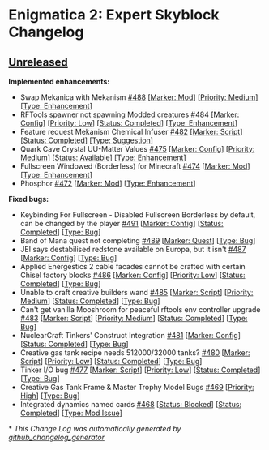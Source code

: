 # Enigmatica 2: Expert Skyblock Changelog

## [Unreleased](https://github.com/NillerMedDild/Enigmatica2ExpertSkyblock/tree/HEAD)

**Implemented enhancements:**

- Swap Mekanica with Mekanism [\#488](https://github.com/NillerMedDild/Enigmatica2ExpertSkyblock/issues/488) [[Marker: Mod](https://github.com/NillerMedDild/Enigmatica2ExpertSkyblock/labels/Marker:%20Mod)] [[Priority: Medium](https://github.com/NillerMedDild/Enigmatica2ExpertSkyblock/labels/Priority:%20Medium)] [[Type: Enhancement](https://github.com/NillerMedDild/Enigmatica2ExpertSkyblock/labels/Type:%20Enhancement)]
- RFTools spawner not spawning Modded creatures [\#484](https://github.com/NillerMedDild/Enigmatica2ExpertSkyblock/issues/484) [[Marker: Config](https://github.com/NillerMedDild/Enigmatica2ExpertSkyblock/labels/Marker:%20Config)] [[Priority: Low](https://github.com/NillerMedDild/Enigmatica2ExpertSkyblock/labels/Priority:%20Low)] [[Status: Completed](https://github.com/NillerMedDild/Enigmatica2ExpertSkyblock/labels/Status:%20Completed)] [[Type: Enhancement](https://github.com/NillerMedDild/Enigmatica2ExpertSkyblock/labels/Type:%20Enhancement)]
- Feature request Mekanism Chemical Infuser [\#482](https://github.com/NillerMedDild/Enigmatica2ExpertSkyblock/issues/482) [[Marker: Script](https://github.com/NillerMedDild/Enigmatica2ExpertSkyblock/labels/Marker:%20Script)] [[Status: Completed](https://github.com/NillerMedDild/Enigmatica2ExpertSkyblock/labels/Status:%20Completed)] [[Type: Suggestion](https://github.com/NillerMedDild/Enigmatica2ExpertSkyblock/labels/Type:%20Suggestion)]
- Quark Cave Crystal UU-Matter Values [\#475](https://github.com/NillerMedDild/Enigmatica2ExpertSkyblock/issues/475) [[Marker: Config](https://github.com/NillerMedDild/Enigmatica2ExpertSkyblock/labels/Marker:%20Config)] [[Priority: Medium](https://github.com/NillerMedDild/Enigmatica2ExpertSkyblock/labels/Priority:%20Medium)] [[Status: Available](https://github.com/NillerMedDild/Enigmatica2ExpertSkyblock/labels/Status:%20Available)] [[Type: Enhancement](https://github.com/NillerMedDild/Enigmatica2ExpertSkyblock/labels/Type:%20Enhancement)]
- Fullscreen Windowed \(Borderless\) for Minecraft [\#474](https://github.com/NillerMedDild/Enigmatica2ExpertSkyblock/issues/474) [[Marker: Mod](https://github.com/NillerMedDild/Enigmatica2ExpertSkyblock/labels/Marker:%20Mod)] [[Type: Enhancement](https://github.com/NillerMedDild/Enigmatica2ExpertSkyblock/labels/Type:%20Enhancement)]
- Phosphor [\#472](https://github.com/NillerMedDild/Enigmatica2ExpertSkyblock/issues/472) [[Marker: Mod](https://github.com/NillerMedDild/Enigmatica2ExpertSkyblock/labels/Marker:%20Mod)] [[Type: Enhancement](https://github.com/NillerMedDild/Enigmatica2ExpertSkyblock/labels/Type:%20Enhancement)]

**Fixed bugs:**

- Keybinding For Fullscreen - Disabled Fullscreen Borderless by default, can be changed by the player [\#491](https://github.com/NillerMedDild/Enigmatica2ExpertSkyblock/issues/491) [[Marker: Config](https://github.com/NillerMedDild/Enigmatica2ExpertSkyblock/labels/Marker:%20Config)] [[Status: Completed](https://github.com/NillerMedDild/Enigmatica2ExpertSkyblock/labels/Status:%20Completed)] [[Type: Bug](https://github.com/NillerMedDild/Enigmatica2ExpertSkyblock/labels/Type:%20Bug)]
- Band of Mana quest not completing [\#489](https://github.com/NillerMedDild/Enigmatica2ExpertSkyblock/issues/489) [[Marker: Quest](https://github.com/NillerMedDild/Enigmatica2ExpertSkyblock/labels/Marker:%20Quest)] [[Type: Bug](https://github.com/NillerMedDild/Enigmatica2ExpertSkyblock/labels/Type:%20Bug)]
- JEI says destabilised redstone available on Europa, but it isn't [\#487](https://github.com/NillerMedDild/Enigmatica2ExpertSkyblock/issues/487) [[Marker: Config](https://github.com/NillerMedDild/Enigmatica2ExpertSkyblock/labels/Marker:%20Config)] [[Type: Bug](https://github.com/NillerMedDild/Enigmatica2ExpertSkyblock/labels/Type:%20Bug)]
- Applied Energestics 2 cable facades cannot be crafted with certain Chisel factory blocks [\#486](https://github.com/NillerMedDild/Enigmatica2ExpertSkyblock/issues/486) [[Marker: Config](https://github.com/NillerMedDild/Enigmatica2ExpertSkyblock/labels/Marker:%20Config)] [[Priority: Low](https://github.com/NillerMedDild/Enigmatica2ExpertSkyblock/labels/Priority:%20Low)] [[Status: Completed](https://github.com/NillerMedDild/Enigmatica2ExpertSkyblock/labels/Status:%20Completed)] [[Type: Bug](https://github.com/NillerMedDild/Enigmatica2ExpertSkyblock/labels/Type:%20Bug)]
- Unable to craft creative builders wand [\#485](https://github.com/NillerMedDild/Enigmatica2ExpertSkyblock/issues/485) [[Marker: Script](https://github.com/NillerMedDild/Enigmatica2ExpertSkyblock/labels/Marker:%20Script)] [[Priority: Medium](https://github.com/NillerMedDild/Enigmatica2ExpertSkyblock/labels/Priority:%20Medium)] [[Status: Completed](https://github.com/NillerMedDild/Enigmatica2ExpertSkyblock/labels/Status:%20Completed)] [[Type: Bug](https://github.com/NillerMedDild/Enigmatica2ExpertSkyblock/labels/Type:%20Bug)]
- Can't get vanilla Mooshroom for peaceful rftools env controller upgrade [\#483](https://github.com/NillerMedDild/Enigmatica2ExpertSkyblock/issues/483) [[Marker: Script](https://github.com/NillerMedDild/Enigmatica2ExpertSkyblock/labels/Marker:%20Script)] [[Priority: Medium](https://github.com/NillerMedDild/Enigmatica2ExpertSkyblock/labels/Priority:%20Medium)] [[Status: Completed](https://github.com/NillerMedDild/Enigmatica2ExpertSkyblock/labels/Status:%20Completed)] [[Type: Bug](https://github.com/NillerMedDild/Enigmatica2ExpertSkyblock/labels/Type:%20Bug)]
- NuclearCraft Tinkers' Construct Integration [\#481](https://github.com/NillerMedDild/Enigmatica2ExpertSkyblock/issues/481) [[Marker: Config](https://github.com/NillerMedDild/Enigmatica2ExpertSkyblock/labels/Marker:%20Config)] [[Status: Completed](https://github.com/NillerMedDild/Enigmatica2ExpertSkyblock/labels/Status:%20Completed)] [[Type: Bug](https://github.com/NillerMedDild/Enigmatica2ExpertSkyblock/labels/Type:%20Bug)]
- Creative gas tank recipe needs 512000/32000 tanks? [\#480](https://github.com/NillerMedDild/Enigmatica2ExpertSkyblock/issues/480) [[Marker: Script](https://github.com/NillerMedDild/Enigmatica2ExpertSkyblock/labels/Marker:%20Script)] [[Priority: Low](https://github.com/NillerMedDild/Enigmatica2ExpertSkyblock/labels/Priority:%20Low)] [[Status: Completed](https://github.com/NillerMedDild/Enigmatica2ExpertSkyblock/labels/Status:%20Completed)] [[Type: Bug](https://github.com/NillerMedDild/Enigmatica2ExpertSkyblock/labels/Type:%20Bug)]
- Tinker I/O bug [\#477](https://github.com/NillerMedDild/Enigmatica2ExpertSkyblock/issues/477) [[Marker: Script](https://github.com/NillerMedDild/Enigmatica2ExpertSkyblock/labels/Marker:%20Script)] [[Priority: Low](https://github.com/NillerMedDild/Enigmatica2ExpertSkyblock/labels/Priority:%20Low)] [[Status: Completed](https://github.com/NillerMedDild/Enigmatica2ExpertSkyblock/labels/Status:%20Completed)] [[Type: Bug](https://github.com/NillerMedDild/Enigmatica2ExpertSkyblock/labels/Type:%20Bug)]
- Creative Gas Tank Frame & Master Trophy Model Bugs [\#469](https://github.com/NillerMedDild/Enigmatica2ExpertSkyblock/issues/469) [[Priority: High](https://github.com/NillerMedDild/Enigmatica2ExpertSkyblock/labels/Priority:%20High)] [[Type: Bug](https://github.com/NillerMedDild/Enigmatica2ExpertSkyblock/labels/Type:%20Bug)]
- Integrated dynamics named cards [\#468](https://github.com/NillerMedDild/Enigmatica2ExpertSkyblock/issues/468) [[Status: Blocked](https://github.com/NillerMedDild/Enigmatica2ExpertSkyblock/labels/Status:%20Blocked)] [[Status: Completed](https://github.com/NillerMedDild/Enigmatica2ExpertSkyblock/labels/Status:%20Completed)] [[Type: Mod Issue](https://github.com/NillerMedDild/Enigmatica2ExpertSkyblock/labels/Type:%20Mod%20Issue)]



\* *This Change Log was automatically generated by [github_changelog_generator](https://github.com/skywinder/Github-Changelog-Generator)*